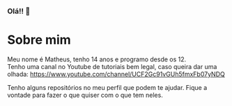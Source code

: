 ### Olá!! 👋

# Sobre mim
Meu nome é Matheus, tenho 14 anos e programo desde os 12.<br>
Tenho uma canal no Youtube de tutoriais bem legal, caso queira dar uma olhada: https://www.youtube.com/channel/UCF2Gc91vGUh5fmxFb07yNDQ

Tenho alguns repositórios no meu perfil que podem te ajudar. Fique a vontade para fazer o que quiser com o que tem neles.

<!--
**M4THEWS2/M4THEWS2** is a ✨ _special_ ✨ repository because its `README.md` (this file) appears on your GitHub profile.

Here are some ideas to get you started:

- 🔭 I’m currently working on ...
- 🌱 I’m currently learning ...
- 👯 I’m looking to collaborate on ...
- 🤔 I’m looking for help with ...
- 💬 Ask me about ...
- 📫 How to reach me: ...
- 😄 Pronouns: ...
- ⚡ Fun fact: ...
-->
